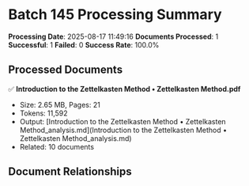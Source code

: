 # Batch 145 Processing Summary

**Processing Date**: 2025-08-17 11:49:16
**Documents Processed**: 1
**Successful**: 1
**Failed**: 0
**Success Rate**: 100.0%

## Processed Documents

✅ **Introduction to the Zettelkasten Method • Zettelkasten Method.pdf**
   - Size: 2.65 MB, Pages: 21
   - Tokens: 11,592
   - Output: [Introduction to the Zettelkasten Method • Zettelkasten Method_analysis.md](Introduction to the Zettelkasten Method • Zettelkasten Method_analysis.md)
   - Related: 10 documents

## Document Relationships
